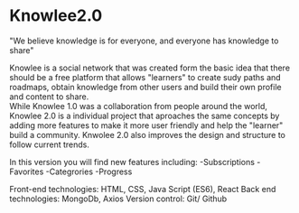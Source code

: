 # Knowlee2.0

"We believe knowledge is for everyone, and everyone has knowledge to share"

Knowlee is a social network that was created form the basic idea that there should be a free platform that allows "learners" to create sudy paths and roadmaps, 
obtain knowledge from other users and build their own profile and content to share. 
<br/>
While Knowlee 1.0 was a collaboration from people around the world, Knowlee 2.0 is a individual project that aproaches the same concepts by adding more features to
make it more user friendly and help the "learner" build a community. Knwolee 2.0 also improves the design and structure to follow current trends. 

In this version you will find new features including:
-Subscriptions
-Favorites
-Categrories
-Progress

Front-end technologies: HTML, CSS, Java Script (ES6), React
Back end technologies: MongoDb, Axios
Version control: Git/ Github
